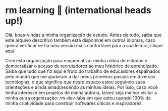 # rm learning 🤎 (international heads up!)

Olá, boas-vindas a minha organização de estudo. Antes de tudo, saiba que este arquivo descritivo
também está disponível em outros idiomas, caso queira verificar se há uma versão mais confortável
para a sua leitura, clique aqui.

Criei esta organização para esquematizar minha rotina de estudos e democratizar o acesso de recrutadores
ao meu histórico de aprendizado. Saiba que tudo que fiz aqui é fruto do trabalho de educadores espalhados
pelo mundo que me ajudaram a dar meus primeiros passos em diversas tecnologias, o que significa que neste
espaço estou seguindo suas orientações e ainda amadurecendo as minhas ideias. Por isso, caso você tenha 
interesse em projetos de minha autoria, talvez seja melhor visitar a minha outra organização: rm-dev-labs 
em que estou usando 100% da minha criatividade para construir softwares únicos e inspiradores.
